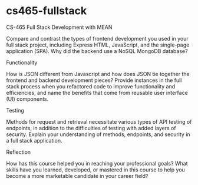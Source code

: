# cs465-fullstack
CS-465 Full Stack Development with MEAN

Compare and contrast the types of frontend development you used in your full stack project, including Express HTML, JavaScript, and the single-page application (SPA).
Why did the backend use a NoSQL MongoDB database?

Functionality

How is JSON different from Javascript and how does JSON tie together the frontend and backend development pieces?
Provide instances in the full stack process when you refactored code to improve functionality and efficiencies, and name the benefits that come from reusable user interface (UI) components.

Testing

Methods for request and retrieval necessitate various types of API testing of endpoints, in addition to the difficulties of testing with added layers of security. Explain your understanding of methods, endpoints, and security in a full stack application.

Reflection

How has this course helped you in reaching your professional goals? What skills have you learned, developed, or mastered in this course to help you become a more marketable candidate in your career field?
